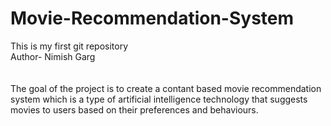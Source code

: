 # Movie-Recommendation-System
This is my first git repository
<br>
Author- Nimish Garg
<br>
<br>
<br>
The goal of the project is to create a contant based movie recommendation system which is a type of artificial intelligence technology that suggests movies to users based on their preferences and behaviours.

